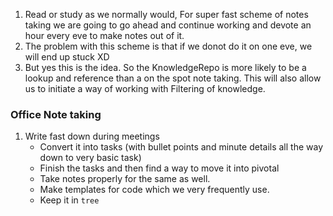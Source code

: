 
1. Read or study as we normally would, For super fast scheme of notes taking we are going to go ahead and continue working and devote an hour every eve to make notes out of it.
2. The problem with this scheme is that if we donot do it on one eve, we will end up stuck XD
3. But yes this is the idea. So the KnowledgeRepo is more likely to be a lookup and reference than a on the spot note taking. This will also allow us to initiate a way of working with Filtering of knowledge.

### Office Note taking

1. Write fast down during meetings
    - Convert it into tasks (with bullet points and minute details all the way down to very basic task)
    - Finish the tasks and then find a way to move it into pivotal
    - Take notes properly for the same as well.
    - Make templates for code which we very frequently use.
    - Keep it in `tree`




